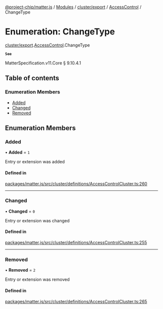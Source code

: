 [@project-chip/matter.js](../README.md) / [Modules](../modules.md) / [cluster/export](../modules/cluster_export.md) / [AccessControl](../modules/cluster_export.AccessControl.md) / ChangeType

# Enumeration: ChangeType

[cluster/export](../modules/cluster_export.md).[AccessControl](../modules/cluster_export.AccessControl.md).ChangeType

**`See`**

MatterSpecification.v11.Core § 9.10.4.1

## Table of contents

### Enumeration Members

- [Added](cluster_export.AccessControl.ChangeType.md#added)
- [Changed](cluster_export.AccessControl.ChangeType.md#changed)
- [Removed](cluster_export.AccessControl.ChangeType.md#removed)

## Enumeration Members

### Added

• **Added** = ``1``

Entry or extension was added

#### Defined in

[packages/matter.js/src/cluster/definitions/AccessControlCluster.ts:260](https://github.com/project-chip/matter.js/blob/c0d55745d5279e16fdfaa7d2c564daa31e19c627/packages/matter.js/src/cluster/definitions/AccessControlCluster.ts#L260)

___

### Changed

• **Changed** = ``0``

Entry or extension was changed

#### Defined in

[packages/matter.js/src/cluster/definitions/AccessControlCluster.ts:255](https://github.com/project-chip/matter.js/blob/c0d55745d5279e16fdfaa7d2c564daa31e19c627/packages/matter.js/src/cluster/definitions/AccessControlCluster.ts#L255)

___

### Removed

• **Removed** = ``2``

Entry or extension was removed

#### Defined in

[packages/matter.js/src/cluster/definitions/AccessControlCluster.ts:265](https://github.com/project-chip/matter.js/blob/c0d55745d5279e16fdfaa7d2c564daa31e19c627/packages/matter.js/src/cluster/definitions/AccessControlCluster.ts#L265)
